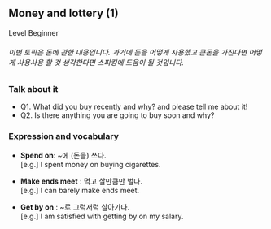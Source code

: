 ## Money and lottery (1)
Level Beginner
###### 이번 토픽은 돈에 관한 내용입니다. 과거에 돈을 어떻게 사용했고 큰돈을 가진다면 어떻게 사용사용 할 것 생각한다면 스피킹에 도움이 될 것입니다.

### Talk about it
- Q1. What did you buy recently and why? and please tell me about it!
- Q2. Is there anything you are going to buy soon and why?
### Expression and vocabulary
- **Spend on**: ~에 (돈을) 쓰다.  
[e.g.] I spent money on buying cigarettes.

- **Make ends meet** : 먹고 살만큼만 벌다.  
[e.g.] I can barely make ends meet.

- **Get by on** : ~로 그럭저럭 살아가다.  
[e.g.] I am satisfied with getting by on my salary.


